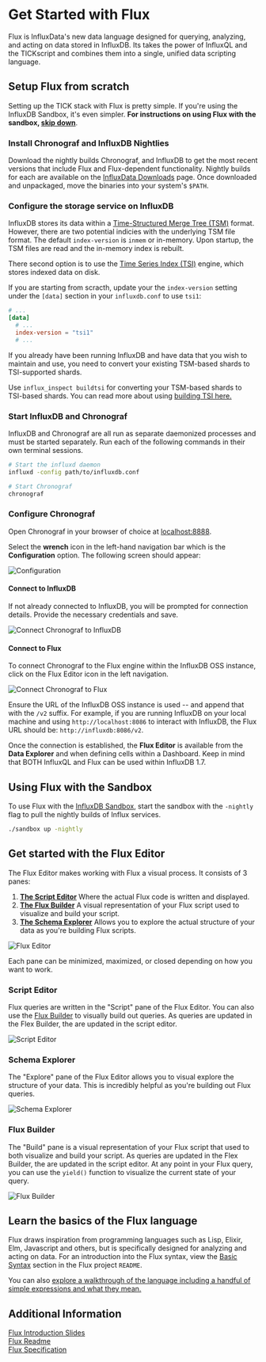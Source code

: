 # Get Started with Flux
Flux is InfluxData's new data language designed for querying, analyzing, and acting on data stored in InfluxDB.
Its takes the power of InfluxQL and the TICKscript and combines them into a single, unified data scripting language.

## Setup Flux from scratch
Setting up the TICK stack with Flux is pretty simple.
If you're using the InfluxDB Sandbox, it's even simpler.
**For instructions on using Flux with the sandbox, [skip down](#using-flux-with-the-sandbox)**.

### Install Chronograf and InfluxDB Nightlies
Download the nightly builds Chronograf, and InfluxDB to get the most recent versions that include Flux and Flux-dependent
functionality.
Nightly builds for each are available on the [InfluxData Downloads](https://portal.influxdata.com/downloads) page.
Once downloaded and unpackaged, move the binaries into your system's `$PATH`.

### Configure the storage service on InfluxDB
InfluxDB stores its data within a [Time-Structured Merge Tree (TSM)](https://docs.influxdata.com/influxdb/latest/concepts/storage_engine/) format. However, there are two potential indicies
with the underlying TSM file format.  The default `index-version` is `inmem` or in-memory. Upon startup, the TSM files are
read and the in-memory index is rebuilt.   

There second option is to use the [Time Series Index (TSI)](https://docs.influxdata.com/influxdb/latest/concepts/tsi-details/) engine, which stores indexed data on disk.

If you are starting from scracth, update your the `index-version` setting under the `[data]` section in your
`influxdb.conf` to use `tsi1`:

```toml
# ...
[data]
  # ...
  index-version = "tsi1"
  # ...
```

If you already have been running InfluxDB and have data that you wish to maintain and use, you need to convert your existing
TSM-based shards to TSI-supported shards.

Use `influx_inspect buildtsi` for converting your TSM-based shards to TSI-based shards. You can read more about using [building TSI here.](https://docs.influxdata.com/influxdb/v1.6/tools/influx_inspect/#buildtsi)

### Start InfluxDB and Chronograf
InfluxDB and Chronograf are all run as separate daemonized processes and must be started separately.
Run each of the following commands in their own terminal sessions.

```bash
# Start the influxd daemon
influxd -config path/to/influxdb.conf
```

```bash
# Start Chronograf
chronograf
```

### Configure Chronograf
Open Chronograf in your browser of choice at [localhost:8888](http://localhost:8888).

Select the **wrench** icon in the left-hand navigation bar which is the **Configuration** option.
The following screen should appear:

![Configuration](../images/configure-chronograf.png)

#### Connect to InfluxDB
If not already connected to InfluxDB, you will be prompted for connection details.
Provide the necessary credentials and save.

![Connect Chronograf to InfluxDB](../images/connect-to-influxdb.png)

#### Connect to Flux
To connect Chronograf to the Flux engine within the InfluxDB OSS instance, click on the Flux Editor icon in the left navigation.

![Connect Chronograf to Flux](../images/connect-to-flux.png)

Ensure the URL of the InfluxDB OSS instance is used -- and append that with the `/v2` suffix.
For example, if you are running InfluxDB on your local machine and using `http://localhost:8086` to interact with InfluxDB,
the Flux URL should be: `http://influxdb:8086/v2`.

Once the connection is established, the **Flux Editor** is available from the **Data Explorer** and when defining cells within a Dashboard. Keep in mind that BOTH InfluxQL and Flux can be used within InfluxDB 1.7.

## Using Flux with the Sandbox
To use Flux with the [InfluxDB Sandbox](https://github.com/influxdata/sandbox),
start the sandbox with the `-nightly` flag to pull the nightly builds of Influx services.

```bash
./sandbox up -nightly
```

## Get started with the Flux Editor
The Flux Editor makes working with Flux a visual process. It consists of 3 panes:

1. **[The Script Editor](#script-editor)** Where the actual Flux code is written and displayed.
2. **[The Flux Builder](#flux-builder)** A visual representation of your Flux script used to visualize and build your script.
3. **[The Schema Explorer](#schema-explorer)** Allows you to explore the actual structure of your data as you're building Flux scripts.

![Flux Editor](../images/flux-editor.png)

Each pane can be minimized, maximized, or closed depending on how you want to work.

### Script Editor
Flux queries are written in the "Script" pane of the Flux Editor.
You can also use the [Flux Builder](#flux-builder) to visually build out queries.
As queries are updated in the Flex Builder, the are updated in the script editor.

![Script Editor](../images/flux-editor-script.png)

### Schema Explorer
The "Explore" pane of the Flux Editor allows you to visual explore the structure of your data.
This is incredibly helpful as you're building out Flux queries.

![Schema Explorer](../images/flux-editor-explore.png)

### Flux Builder
The "Build" pane is a visual representation of your Flux script that used to both visualize and build your script.
As queries are updated in the Flex Builder, the are updated in the script editor.
At any point in your Flux query, you can use the `yield()` function to visualize the current state of your query.

![Flux Builder](../images/flux-editor-build.png)

## Learn the basics of the Flux language
Flux draws inspiration from programming languages such as Lisp, Elixir, Elm,
Javascript and others, but is specifically designed for analyzing and acting on data.
For an introduction into the Flux syntax, view the
[Basic Syntax](https://github.com/influxdata/platform/blob/master/query/README.md#basic-syntax)
section in the Flux project `README`.

You can also [explore a walkthrough of the language including a handful of simple expressions and what they mean.](https://github.com/influxdata/platform/blob/nc-training/TRAIN.md#learning-flux)

## Additional Information
[Flux Introduction Slides](https://speakerdeck.com/pauldix/flux-number-fluxlang-a-new-time-series-data-scripting-language)  
[Flux Readme](https://github.com/influxdata/platform/blob/master/query/README.md)  
[Flux Specification](https://github.com/influxdata/platform/blob/master/query/docs/SPEC.md)  
